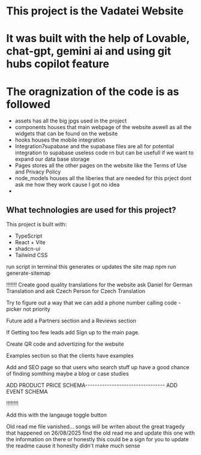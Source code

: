 # This project is the Vadatei Website
# It was built with the help of Lovable, chat-gpt, gemini ai and using git hubs copilot feature

# The oragnization of the code is as followed
- assets has all the big jpgs used in the project
- components houses that main webpage of the website aswell as all the widgets that can be found on the website
- hooks houses the mobile integration
- Integration7supabase and the supabase files are all for potential integration to supabase useless code rn but can be usefull if we want to expand our data base storage
- Pages stores all the other pages on the website like the Terms of Use and Privacy Policy
- node_models houses all the liberies that are needed for this prject dont ask me how they work cause I got no idea
- 
## What technologies are used for this project?

This project is built with:

- TypeScript
- React + Vite
- shadcn-ui
- Tailwind CSS


run script in terminal this generates or updates the site map
npm run generate-sitemap

!!!!!!!
Create good quality translations for the website ask Daniel for German Translation and ask Czech Person for Czech Translation

Try to figure out a way that we can add a phone number calling code - picker not priority

Future add a Partners section and a Reviews section

If Getting too few leads add Sign up to the main page.

Create QR code and advertizing for the website

Examples section so that the clients have examples

Add and SEO page so that users who search stuff up have a good chance of finding somthing maybe a blog or case 
studies

ADD PRODUCT PRICE SCHEMA--------------------------------- ADD EVENT SCHEMA


!!!!!!!!

Add this with the langauge toggle button

Old read me file vanished... songs will be writen about the great tragedy that happened on 26/08/2025
find the old read me and update this one with the information on there or honestly this could be a sign for you to update the readme cause it honeslty didn't make much sense



